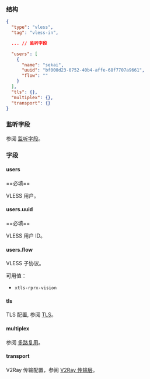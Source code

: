 ### 结构

```json
{
  "type": "vless",
  "tag": "vless-in",

  ... // 监听字段

  "users": [
    {
      "name": "sekai",
      "uuid": "bf000d23-0752-40b4-affe-68f7707a9661",
      "flow": ""
    }
  ],
  "tls": {},
  "multiplex": {},
  "transport": {}
}
```

### 监听字段

参阅 [监听字段](/zh/configuration/shared/listen/)。

### 字段

#### users

==必填==

VLESS 用户。

#### users.uuid

==必填==

VLESS 用户 ID。

#### users.flow

VLESS 子协议。

可用值：

* `xtls-rprx-vision`

#### tls

TLS 配置, 参阅 [TLS](/zh/configuration/shared/tls/#inbound)。

#### multiplex

参阅 [多路复用](/zh/configuration/shared/multiplex#inbound)。

#### transport

V2Ray 传输配置，参阅 [V2Ray 传输层](/zh/configuration/shared/v2ray-transport)。
